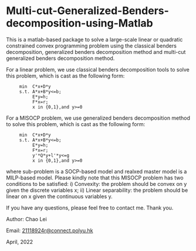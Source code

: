 # Multi-cut-Generalized-Benders-decomposition-using-Matlab
This is a matlab-based package to solve a large-scale linear or quadratic constrained convex programming problem using the classical benders decomposition, generalized benders decomposition method and multi-cut generalized benders decomposition method. 

For a linear problem, we use classical benders decomposition tools to solve this problem, which is cast as the following form:

         min  C*x+D*y
         s.t. A*x+B*y<=b; 
              E*y=h;
              F*x=r;
              x in {0,1},and y>=0
              
For a MISOCP problem, we use generalized benders decomposition method to solve this problem, which is cast as the following form:

         min  C*x+D*y
         s.t. A*x+B*y<=b; 
              E*y=h;
              F*x=r;
              y'*Q*y+l'*y<=g
              x in {0,1},and y>=0
where sub-problem is a SOCP-based model and realxed master model is a MILP-based model. Please kindly note that this MISOCP problem has two conditions to be satisfied: i) Convexity: the problem should be convex on y given the discrete variables x; ii) Linear separability: the problem should be linear on x given the continuous variables y.






If you have any questions, please feel free to contact me. Thank you.

Author: Chao Lei

Email: 21118924r@connect.polyu.hk 

April, 2022
